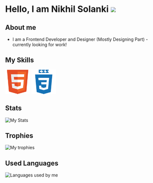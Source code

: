 <!DOCTYPE html>

# Hello, I am Nikhil Solanki <img src="https://emojis.slackmojis.com/emojis/images/1531849430/4246/blob-sunglasses.gif?1531849430" width="30"/>

## About me

- I am a Frontend Developer and Designer (Mostly Designing Part) - currently looking for work!

## My Skills

<div>

<div>
<img src="https://github.com/devicons/devicon/blob/master/icons/html5/html5-original.svg" title="HTML5" alt="HTML" width="80" height="80"/>
<img src="https://github.com/devicons/devicon/blob/master/icons/css3/css3-plain-wordmark.svg"  title="CSS3" alt="CSS" width="80" height="80"/>

</div>

## Stats

<img src="https://github-readme-stats.vercel.app/api?username=nik112&show_icons=true&locale=en" alt="My Stats">

## Trophies

<img src="https://github-profile-trophy.vercel.app/?username=nik112" alt="My trophies">

## Used Languages

<img src="https://github-readme-stats.vercel.app/api/top-langs?username=nik112&show_icons=true&locale=en&layout=compact" alt="Languages used by me">
